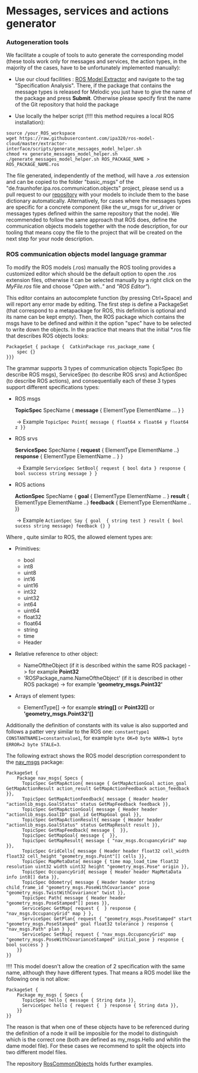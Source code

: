 # Messages, services and actions generator

### Autogeneration tools

We facilitate a couple of tools to auto generate the corresponding model (these tools work only for messages and services, the action types, in the majority of the cases, have to be unfortunately implemented manually):

- Use our cloud facilities : [ROS Model Extractor](http://ros-model.seronet-project.de/) and navigate to the tag "Specification Analysis". There, if the package that contains the message types is released for Melodic you just have to give the name of the package and press **Submit**. Otherwise please specify first the name of the Git repository that hold the package

- Use locally the helper script (:bangbang::bangbang: this method requires a local ROS installation):

```
source /your_ROS_workspace
wget https://raw.githubusercontent.com/ipa320/ros-model-cloud/master/extractor-interface/scripts/generate_messages_model_helper.sh
chmod +x generate_messages_model_helper.sh
./generate_messages_model_helper.sh ROS_PACKAGE_NAME > ROS_PACKAGE_NAME.ros
```

The file generated, independently of the method, will have a *.ros* extension and can be copied to the folder "basic_msgs" of the "de.fraunhofer.ipa.ros.communication.objects" project, please send us a pull request to our [repository](https://github.com/ipa320/RosCommonObjects.git) with your models to include them to the base dictionary automatically. Alternatively, for cases where the messages types are specific for a concrete component (like the ur_msgs for ur_driver or messages types defined within the same repository that the node). We recommended to follow the same approach that ROS does, define the communication objects models together with the node description, for our tooling that means copy the file to the project that will be created on the next step for your node description.

### ROS communication objects model language grammar

To modify the ROS models (.ros) manually the ROS tooling provides a customized editor which should be the default option to open the .ros extension files, otherwise it can be selected manually by a right click on the *MyFile.ros* file and choose *"Open with.."* and *"ROS Editor"*).

This editor contains an autocomplete function (by pressing Ctrl+Space) and will report any error made by editing. The first step is define a PackageSet (that correspond to a metapackage for ROS, this definition is optional and its name can be kept empty). Then, the ROS package which contains the msgs have to be defined and within it the option "spec" have to be selected to write down the objects. In the practice that means that the initial *.ros file that describes ROS objects looks:

```
PackageSet { package {  CatkinPackage ros_package_name {
    spec {}
}}}
```

The grammar supports 3 types of communication objects TopicSpec (to describe ROS msgs), ServiceSpec (to describe ROS srvs) and ActionSpec (to describe ROS actions), and consequentially each of these 3 types support different specifications types:

- ROS msgs

  **TopicSpec** SpecName { **message** { ElementType ElementName ... } }

  ​     -> Example ```TopicSpec Point{ message { float64 x float64 y float64 z }}```

- ROS srvs

  **ServiceSpec** SpecName { **request** { ElementType ElementName ..} **response** { ElementType ElementName .. } }

  ​     -> Example  ```ServiceSpec SetBool{ request { bool data } response { bool success string message } }```

- ROS actions

  **ActionSpec** SpecName { **goal** { ElementType ElementName .. } **result** { ElementType ElementName ..} **feedback** { ElementType ElementName .. }}

  ​     -> Example ```ActionSpec Say { goal  { string test } result { bool sucess string message} feedback {} }```

Where , quite similar to ROS, the allowed element types are:

- Primitives:
  - bool
  - int8
  - uint8
  - int16
  - uint16
  - int32
  - uint32
  - int64
  - uint64
  - float32
  - float64
  - string
  - time
  - Header

- Relative reference to other object:
  - NameOftheObject (if it is described within the same ROS package) -> for example **Point32**
  - 'ROSPackage_name.NameOftheObject' (if it is described in other ROS package) -> for example **'geometry_msgs.Point32'**

- Arrays of element types:
  - ElementType[] -> for example **string[]** or **Point32[]** or **'geometry_msgs.Point32'[]**


Additionally the definition of constants with its value is also supported and follows a patter very similar to the ROS one: ```constanttype1 CONSTANTNAME1=constantvalue1```, for example ```byte OK=0 byte WARN=1 byte ERROR=2 byte STALE=3```.

The following extract shows the ROS model description correspondent to the [nav_msgs](http://wiki.ros.org/nav_msgs) package:

```
PackageSet {
    Package nav_msgs{ Specs {
      TopicSpec GetMapAction{ message { GetMapActionGoal action_goal GetMapActionResult action_result GetMapActionFeedback action_feedback }},
      TopicSpec GetMapActionFeedback{ message { Header header "actionlib_msgs.GoalStatus" status GetMapFeedback feedback }},
      TopicSpec GetMapActionGoal{ message { Header header "actionlib_msgs.GoalID" goal_id GetMapGoal goal }},
      TopicSpec GetMapActionResult{ message { Header header "actionlib_msgs.GoalStatus" status GetMapResult result }},
      TopicSpec GetMapFeedback{ message {  }},
      TopicSpec GetMapGoal{ message {  }},
      TopicSpec GetMapResult{ message { "nav_msgs.OccupancyGrid" map }},
      TopicSpec GridCells{ message { Header header float32 cell_width float32 cell_height "geometry_msgs.Point"[] cells }},
      TopicSpec MapMetaData{ message { time map_load_time float32 resolution uint32 width uint32 height "geometry_msgs.Pose" origin }},
      TopicSpec OccupancyGrid{ message { Header header MapMetaData info int8[] data }},
      TopicSpec Odometry{ message { Header header string child_frame_id "geometry_msgs.PoseWithCovariance" pose "geometry_msgs.TwistWithCovariance" twist }},
      TopicSpec Path{ message { Header header "geometry_msgs.PoseStamped"[] poses }},
      ServiceSpec GetMap{ request {  } response { "nav_msgs.OccupancyGrid" map } },
      ServiceSpec GetPlan{ request { "geometry_msgs.PoseStamped" start "geometry_msgs.PoseStamped" goal float32 tolerance } response { "nav_msgs.Path" plan } },
      ServiceSpec SetMap{ request { "nav_msgs.OccupancyGrid" map "geometry_msgs.PoseWithCovarianceStamped" initial_pose } response { bool success } }
    }}
}}
```
:bangbang::bangbang: This model doesn't allow the creation of 2 specification with the same name, although they have different types. That means a ROS model like the following one is not allow:

```
PackageSet {
    Package my_msgs { Specs {
      TopicSpec hello { message { String data }},
      ServiceSpec hello { request {  } response { String data }},
    }}
}}
```
The reason is that when one of these objects have to be referenced during the definition of a node it will be imposible for the model to distinguish which is the correct one (both are defined as my_msgs.Hello and whitin the dame model file). For these cases we recommend to split the objects into two different model files.

The repository [RosCommonObjects](https://github.com/ipa320/RosCommonObjects) holds further examples.
